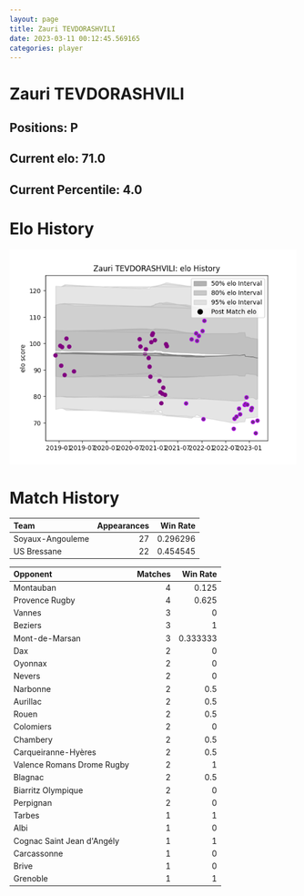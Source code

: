 ```yaml
---  
layout: page  
title: Zauri TEVDORASHVILI  
date: 2023-03-11 00:12:45.569165  
categories: player  
---
```

# Zauri TEVDORASHVILI

## Positions: P

## Current elo: 71.0

## Current Percentile: 4.0

# Elo History


![elo history](history_ZauriTEVDORASHVILI.png)
# Match History


| Team             |   Appearances |   Win Rate |
|:-----------------|--------------:|-----------:|
| Soyaux-Angouleme |            27 |   0.296296 |
| US Bressane      |            22 |   0.454545 |

| Opponent                   |   Matches |   Win Rate |
|:---------------------------|----------:|-----------:|
| Montauban                  |         4 |   0.125    |
| Provence Rugby             |         4 |   0.625    |
| Vannes                     |         3 |   0        |
| Beziers                    |         3 |   1        |
| Mont-de-Marsan             |         3 |   0.333333 |
| Dax                        |         2 |   0        |
| Oyonnax                    |         2 |   0        |
| Nevers                     |         2 |   0        |
| Narbonne                   |         2 |   0.5      |
| Aurillac                   |         2 |   0.5      |
| Rouen                      |         2 |   0.5      |
| Colomiers                  |         2 |   0        |
| Chambery                   |         2 |   0.5      |
| Carqueiranne-Hyères        |         2 |   0.5      |
| Valence Romans Drome Rugby |         2 |   1        |
| Blagnac                    |         2 |   0.5      |
| Biarritz Olympique         |         2 |   0        |
| Perpignan                  |         2 |   0        |
| Tarbes                     |         1 |   1        |
| Albi                       |         1 |   0        |
| Cognac Saint Jean d'Angély |         1 |   1        |
| Carcassonne                |         1 |   0        |
| Brive                      |         1 |   0        |
| Grenoble                   |         1 |   1        |